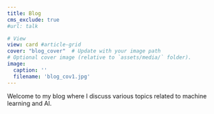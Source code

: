 ```yaml
---
title: Blog
cms_exclude: true
#url: talk

# View
view: card #article-grid
cover: "blog_cover"  # Update with your image path
# Optional cover image (relative to `assets/media/` folder).
image:
  caption: ''
  filename: 'blog_cov1.jpg'
---
```

Welcome to my blog where I discuss various topics related to machine learning and AI.
